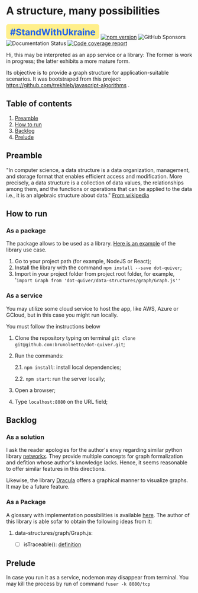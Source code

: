 # A structure, many possibilities

[![StandWithUkraine](https://raw.githubusercontent.com/vshymanskyy/StandWithUkraine/main/badges/StandWithUkraine.svg)](https://github.com/vshymanskyy/StandWithUkraine/blob/main/docs/README.md)
[![npm version](https://img.shields.io/npm/v/dot-quiver)](https://www.npmjs.com/package/dot-quiver)
![GitHub Sponsors](https://img.shields.io/github/sponsors/dot-quiver)
![Documentation Status](https://img.shields.io/npm/l/dot-quiver)
[![Code coverage report](https://codecov.io/gh/dot-quiver/dot-quiver-api/branch/main/graph/badge.svg?token=U6VOO56PDL)](https://app.codecov.io/gh/dot-quiver/dot-quiver-api)

Hi, this may be interpreted as an app service or a library: The former is work in progress; the latter exhibits a more mature form.

Its objective is to provide a graph structure for application-suitable scenarios. It was bootstraped from this project: https://github.com/trekhleb/javascript-algorithms .

## Table of contents

1. [Preamble](#preamble)
2. [How to run](#how-to-run)
3. [Backlog](#backlog)
4. [Prelude](#prelude)

## Preamble

"In computer science, a data structure is a data organization, management, and storage format that enables efficient access and modification. More precisely, a data structure is a collection of data values, the relationships among them, and the functions or operations that can be applied to the data i.e., it is an algebraic structure about data." [From wikipedia](https://en.wikipedia.org/wiki/Data_structure)

## How to run

### As a package

The package allows to be used as a library. [Here is an example](https://github.com/dot-quiver/use-case) of the library use case.

1) Go to your project path (for example, NodeJS or React);
2) Install the library with the command ```npm install --save dot-quiver```;
3) Import in your project folder from project root folder, for example, '```import Graph from 'dot-quiver/data-structures/graph/Graph.js''```

### As a service

You may utilize some cloud service to host the app, like AWS, Azure or GCloud, but in this case you might run locally.

You must follow the instructions below

1) Clone the repository typing on terminal `git clone git@github.com:brunolnetto/dot-quiver.git`;
2) Run the commands:
    
    2.1. `npm install`: install local dependencies;
    
    2.2. `npm start`: run the server locally;

3) Open a browser;
4) Type `localhost:8080` on the URL field;

## Backlog

### As a solution

I ask the reader apologies for the author's envy regarding similar python library [networkx](https://networkx.org/documentation/stable/reference/classes/index.html). They provide multiple concepts for graph formalization and defition whose author's knowledge lacks. Hence, it seems reasonable to offer similar features in this directions.

Likewise, the library [Dracula](https://www.graphdracula.net/) offers a graphical manner to visualize graphs. It may be a future feature.

### As a Package

A glossary with implementation possibilities is available [here](https://en.wikipedia.org/wiki/Glossary_of_graph_theory). The author of this library is able sofar to obtain the following ideas from it:

1. data-structures/graph/Graph.js:

    - [ ] isTraceable(): [definition](https://mathworld.wolfram.com/TraceableGraph.html)

## Prelude

In case you run it as a service, nodemon may disappear from terminal. You may kill the process by run of command ```fuser -k 8080/tcp``` 

